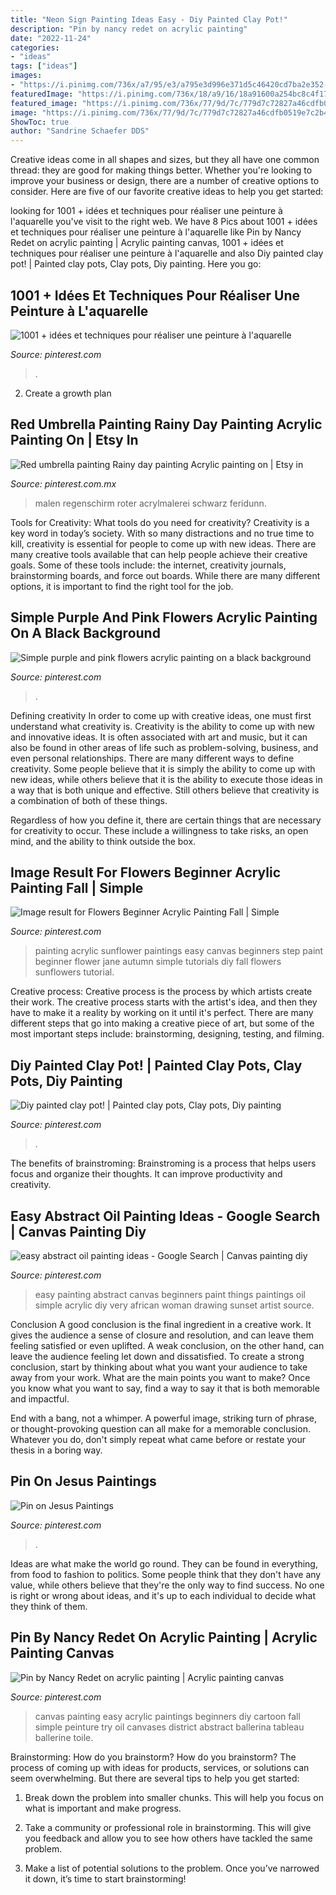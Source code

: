 ```yaml
---
title: "Neon Sign Painting Ideas Easy - Diy Painted Clay Pot!"
description: "Pin by nancy redet on acrylic painting"
date: "2022-11-24"
categories:
- "ideas"
tags: ["ideas"]
images:
- "https://i.pinimg.com/736x/a7/95/e3/a795e3d996e371d5c46420cd7ba2e352--art-prophétique-jesus-painting.jpg"
featuredImage: "https://i.pinimg.com/736x/18/a9/16/18a91600a254bc8c4f17b834639ba007.jpg"
featured_image: "https://i.pinimg.com/736x/77/9d/7c/779d7c72827a46cdfb0519e7c2b45c8d--abstract-oil-paintings-easy-abstract-painting.jpg"
image: "https://i.pinimg.com/736x/77/9d/7c/779d7c72827a46cdfb0519e7c2b45c8d--abstract-oil-paintings-easy-abstract-painting.jpg"
ShowToc: true
author: "Sandrine Schaefer DDS"
---
```



Creative ideas come in all shapes and sizes, but they all have one common thread: they are good for making things better. Whether you're looking to improve your business or design, there are a number of creative options to consider. Here are five of our favorite creative ideas to help you get started: 

	

		
looking for 1001 + idées et techniques pour réaliser une peinture à l&#039;aquarelle you've visit to the right web. We have 8 Pics about 1001 + idées et techniques pour réaliser une peinture à l&#039;aquarelle like Pin by Nancy Redet on acrylic painting | Acrylic painting canvas, 1001 + idées et techniques pour réaliser une peinture à l&#039;aquarelle and also Diy painted clay pot! | Painted clay pots, Clay pots, Diy painting. Here you go:
		
    
## 1001 + Idées Et Techniques Pour Réaliser Une Peinture à L&#039;aquarelle

<img loading=lazy src="https://i.pinimg.com/736x/07/dc/10/07dc10b03ebba37877ffb14aabfc1cb7.jpg" onerror="this.onerror=null;this.src='https://tse1.mm.bing.net/th?id=OIP.AdcCBu-TPz4kqqaMLnkxUgHaOS&amp;pid=15.1';" alt="1001 + idées et techniques pour réaliser une peinture à l&#039;aquarelle">

_Source: pinterest.com_

>. 

	

2. Create a growth plan 

    
## Red Umbrella Painting Rainy Day Painting Acrylic Painting On | Etsy In

<img loading=lazy src="https://i.pinimg.com/736x/d6/9d/ff/d69dff1b4ea1360001d3276af9de46e0.jpg" onerror="this.onerror=null;this.src='https://tse1.mm.bing.net/th?id=OIP.lrR6MsxsM2jxI2RmyGCPsQHaLH&amp;pid=15.1';" alt="Red umbrella painting Rainy day painting Acrylic painting on | Etsy in">

_Source: pinterest.com.mx_

>malen regenschirm roter acrylmalerei schwarz feridunn. 

	

Tools for Creativity: What tools do you need for creativity?
Creativity is a key word in today’s society. With so many distractions and no true time to kill, creativity is essential for people to come up with new ideas. There are many creative tools available that can help people achieve their creative goals. Some of these tools include: the internet, creativity journals, brainstorming boards, and force out boards. While there are many different options, it is important to find the right tool for the job.

    
## Simple Purple And Pink Flowers Acrylic Painting On A Black Background

<img loading=lazy src="https://i.pinimg.com/736x/4a/6b/e3/4a6be3b7f1aae2623ccc2f2d4f343358.jpg" onerror="this.onerror=null;this.src='https://tse2.mm.bing.net/th?id=OIP.CGG4p0HxH_e_P-cukvtdhQHaJ8&amp;pid=15.1';" alt="Simple purple and pink flowers acrylic painting on a black background">

_Source: pinterest.com_

>. 

	

Defining creativity
In order to come up with creative ideas, one must first understand what creativity is. Creativity is the ability to come up with new and innovative ideas. It is often associated with art and music, but it can also be found in other areas of life such as problem-solving, business, and even personal relationships.
There are many different ways to define creativity. Some people believe that it is simply the ability to come up with new ideas, while others believe that it is the ability to execute those ideas in a way that is both unique and effective. Still others believe that creativity is a combination of both of these things.

Regardless of how you define it, there are certain things that are necessary for creativity to occur. These include a willingness to take risks, an open mind, and the ability to think outside the box.

    
## Image Result For Flowers Beginner Acrylic Painting Fall | Simple

<img loading=lazy src="https://i.pinimg.com/736x/18/a9/16/18a91600a254bc8c4f17b834639ba007.jpg" onerror="this.onerror=null;this.src='https://tse1.mm.bing.net/th?id=OIP.LsjfLGoYgqjsNXDOyMApbQAAAA&amp;pid=15.1';" alt="Image result for Flowers Beginner Acrylic Painting Fall | Simple">

_Source: pinterest.com_

>painting acrylic sunflower paintings easy canvas beginners step paint beginner flower jane autumn simple tutorials diy fall flowers sunflowers tutorial. 

	

Creative process:
Creative process is the process by which artists create their work. The creative process starts with the artist's idea, and then they have to make it a reality by working on it until it's perfect. There are many different steps that go into making a creative piece of art, but some of the most important steps include: brainstorming, designing, testing, and filming.

    
## Diy Painted Clay Pot! | Painted Clay Pots, Clay Pots, Diy Painting

<img loading=lazy src="https://i.pinimg.com/736x/a7/b9/14/a7b914293fb36264f986de7952d23484--painted-clay-pots-terra-cotta.jpg" onerror="this.onerror=null;this.src='https://tse4.mm.bing.net/th?id=OIP.CybPKf3zQLb1-TkeeNdIaAHaJ3&amp;pid=15.1';" alt="Diy painted clay pot! | Painted clay pots, Clay pots, Diy painting">

_Source: pinterest.com_

>. 

	

The benefits of brainstroming:
Brainstroming is a process that helps users focus and organize their thoughts. It can improve productivity and creativity.

    
## Easy Abstract Oil Painting Ideas - Google Search | Canvas Painting Diy

<img loading=lazy src="https://i.pinimg.com/736x/77/9d/7c/779d7c72827a46cdfb0519e7c2b45c8d--abstract-oil-paintings-easy-abstract-painting.jpg" onerror="this.onerror=null;this.src='https://tse1.mm.bing.net/th?id=OIP.SNVDc0-iCuuMDl6dIYaAOQHaJ4&amp;pid=15.1';" alt="easy abstract oil painting ideas - Google Search | Canvas painting diy">

_Source: pinterest.com_

>easy painting abstract canvas beginners paint things paintings oil simple acrylic diy very african woman drawing sunset artist source. 

	

Conclusion
A good conclusion is the final ingredient in a creative work. It gives the audience a sense of closure and resolution, and can leave them feeling satisfied or even uplifted. A weak conclusion, on the other hand, can leave the audience feeling let down and dissatisfied.
To create a strong conclusion, start by thinking about what you want your audience to take away from your work. What are the main points you want to make? Once you know what you want to say, find a way to say it that is both memorable and impactful.

End with a bang, not a whimper. A powerful image, striking turn of phrase, or thought-provoking question can all make for a memorable conclusion. Whatever you do, don't simply repeat what came before or restate your thesis in a boring way.

    
## Pin On Jesus Paintings

<img loading=lazy src="https://i.pinimg.com/736x/a7/95/e3/a795e3d996e371d5c46420cd7ba2e352--art-prophétique-jesus-painting.jpg" onerror="this.onerror=null;this.src='https://tse4.mm.bing.net/th?id=OIP.iJKaWeCCg70gtFfk21d5xwHaJ3&amp;pid=15.1';" alt="Pin on Jesus Paintings">

_Source: pinterest.com_

>. 

	

Ideas are what make the world go round. They can be found in everything, from food to fashion to politics. Some people think that they don't have any value, while others believe that they're the only way to find success. No one is right or wrong about ideas, and it's up to each individual to decide what they think of them.

    
## Pin By Nancy Redet On Acrylic Painting | Acrylic Painting Canvas

<img loading=lazy src="https://i.pinimg.com/736x/38/08/c1/3808c1842171fef6b9e9ffbfff88f91a.jpg" onerror="this.onerror=null;this.src='https://tse3.mm.bing.net/th?id=OIP.lLxWFo85oO4f5qrNWoNYzgHaOx&amp;pid=15.1';" alt="Pin by Nancy Redet on acrylic painting | Acrylic painting canvas">

_Source: pinterest.com_

>canvas painting easy acrylic paintings beginners diy cartoon fall simple peinture try oil canvases district abstract ballerina tableau ballerine toile. 

	

Brainstorming: How do you brainstorm?
How do you brainstorm? The process of coming up with ideas for products, services, or solutions can seem overwhelming. But there are several tips to help you get started:
1. Break down the problem into smaller chunks. This will help you focus on what is important and make progress.

2. Take a community or professional role in brainstorming. This will give you feedback and allow you to see how others have tackled the same problem.

3. Make a list of potential solutions to the problem. Once you’ve narrowed it down, it’s time to start brainstorming!

